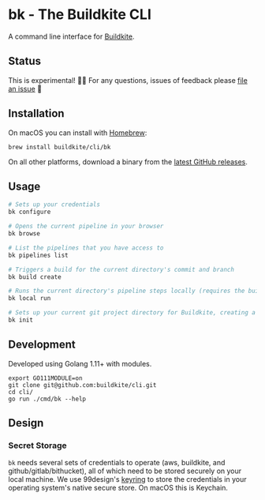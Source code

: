 # bk - The Buildkite CLI

A command line interface for [Buildkite](https://buildkite.com/).

## Status

This is experimental! 🦄🦑 For any questions, issues of feedback please [file an issue](https://github.com/buildkite/cli/issues) 💖

## Installation

On macOS you can install with [Homebrew](https://brew.sh):

```
brew install buildkite/cli/bk
````

On all other platforms, download a binary from the [latest GitHub releases](https://github.com/buildkite/cli/releases/latest).

## Usage

```bash
# Sets up your credentials
bk configure

# Opens the current pipeline in your browser
bk browse

# List the pipelines that you have access to
bk pipelines list

# Triggers a build for the current directory's commit and branch
bk build create

# Runs the current directory's pipeline steps locally (requires the buildkite-agent to be installed)
bk local run

# Sets up your current git project directory for Buildkite, creating a .buildkite/pipeline.yml file, a pipeline in Buildkite, and setting up the webhooks on GitHub or Bitbucket
bk init
```

## Development

Developed using Golang 1.11+ with modules.

```
export GO111MODULE=on
git clone git@github.com:buildkite/cli.git
cd cli/
go run ./cmd/bk --help
```

## Design

### Secret Storage

`bk` needs several sets of credentials to operate (aws, buildkite, and github/gitlab/bithucket), all of which need to be stored securely on your local machine. We use 99design's [keyring](https://github.com/99designs/keyring) to store the credentials in your operating system's native secure store. On macOS this is Keychain.
